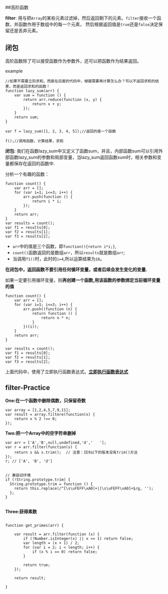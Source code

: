 

##高阶函数

**filter**: 用与把`Array`的某些元素过滤掉，然后返回剩下的元素。`filter`接收一个函数，并函数作用于数组中的每一个元素，
然后根据返回值是`true`还是`false`决定保留还是丢弃元素。


## 闭包

高阶函数除了可以接受函数作为参数外，还可以把函数作为结果返回。

example

```
//如果不需要立刻求和，而是在后面的代码中，根据需要再计算怎么办？可以不返回求和的结果，而是返回求和的函数！
function lazy_sum(arr) {
    var sum = function () {
        return arr.reduce(function (x, y) {
            return x + y;
        });
    }
    return sum;
}

var f = lazy_sum([1, 2, 3, 4, 5]);//返回的是一个函数

f();//调用函数，计算结果，求和
```


**闭包:** 我们在函数lazy_sum中又定义了函数sum，并且，内部函数sum可以引用外部函数lazy_sum的参数和局部变量，当lazy_sum返回函数sum时，相关参数和变量都保存在返回的函数中.


分析一个有趣的函数：

```
function count() {
    var arr = [];
    for (var i=1; i<=3; i++) {
        arr.push(function () {
            return i * i;
        });
    }
    return arr;
}
var results = count();
var f1 = results[0];
var f2 = results[1];
var f3 = results[2];
```

+ `arr`中的值是三个函数，即`function(){return i*i;}`,
+ `count()`函数返回的是数组`arr`，所以`results`就是数组`arr`;
+ 当调用`f1()`时，此时的`i=4`,所以运算结果为`16`。

**在闭包中，返回函数不要引用任何循环变量，或者后续会发生变化的变量.**

如果一定要引用循环变量，则**再创建一个函数,用该函数的参数绑定当前循环变量的值**

```
function count() {
    var arr = [];
    for (var i=1; i<=3; i++) {
        arr.push((function (n) {
            return function () {
                return n * n;
            }
        })(i));
    }
    return arr;
}

var results = count();
var f1 = results[0];
var f2 = results[1];
var f3 = results[2];
```

上面代码中，使用了立即执行函数表达式。**[立即执行函数表达式](https://segmentfault.com/a/1190000003985390)**

## filter-Practice

**One:在一个函数中删除偶数，只保留奇数**

```
var array = [1,2,4,5,7,9,11];
var result = array.filtere(function(x) {
    return x % 2 !== 0;
});
```

**Two:把一个Array中的空字符串删掉**
```
var arr = ['A','B',null,undefined,'d','   '];
var r = arr.filter(function(s) {
    return s && s.trim();  // 注意：IE9以下的版本没有trim()方法
});
r; // ['A', 'B', 'd']


// 兼容旧环境
if (!String.prototype.trim) {
  String.prototype.trim = function () {
    return this.replace(/^[\s\uFEFF\xA0]+|[\s\uFEFF\xA0]+$/g, '');
  };
}


```

**Three:获得素数**

```

function get_primes(arr) {

    var result = arr.filter(function (x) {
        if (!Number.isInteger(x) || x <= 1) return false;
        var length = (x + 1) / 2;
        for (var i = 2; i < length; i++) {
            if (x % i == 0) return false;
        }

        return true;
    });

    return result;

}

```


